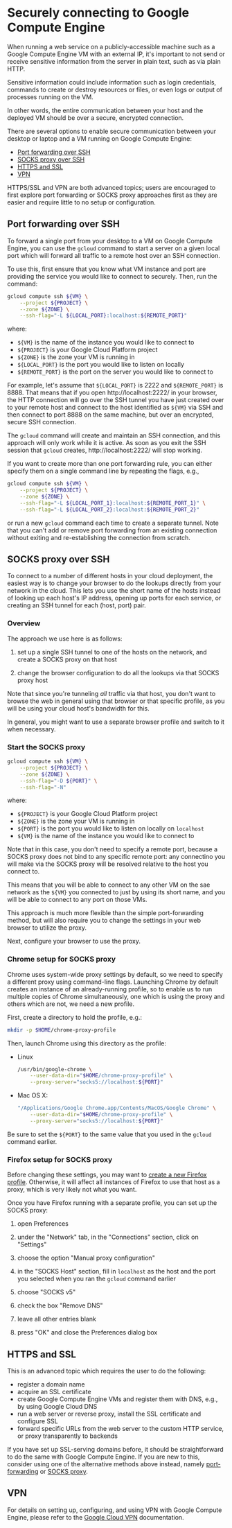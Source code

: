 # Securely connecting to Google Compute Engine

When running a web service on a publicly-accessible machine such as a Google
Compute Engine VM with an external IP, it's important to not send or receive sensitive
information from the server in plain text, such as via plain HTTP.

Sensitive information could include information such as login credentials,
commands to create or destroy resources or files, or even logs or output of
processes running on the VM.

In other words, the entire communication between your host and the deployed VM
should be over a secure, encrypted connection.

There are several options to enable secure communication between your desktop or
laptop and a VM running on Google Compute Engine:

* [Port forwarding over SSH](#port-forwarding-over-ssh)
* [SOCKS proxy over SSH](#socks-proxy-over-ssh)
* [HTTPS and SSL](#https-and-ssl)
* [VPN](#vpn)

HTTPS/SSL and VPN are both advanced topics; users are encouraged to first
explore port forwarding or SOCKS proxy approaches first as they are easier and
require little to no setup or configuration.

## Port forwarding over SSH

To forward a single port from your desktop to a VM on Google Compute Engine, you
can use the `gcloud` command to start a server on a given local port which will
forward all traffic to a remote host over an SSH connection.

To use this, first ensure that you know what VM instance and port are providing
the service you would like to connect to securely. Then, run the command:

```bash
gcloud compute ssh ${VM} \
    --project ${PROJECT} \
    --zone ${ZONE} \
    --ssh-flag="-L ${LOCAL_PORT}:localhost:${REMOTE_PORT}"
```

where:

* `${VM}` is the name of the instance you would like to connect to
* `${PROJECT}` is your Google Cloud Platform project
* `${ZONE}` is the zone your VM is running in
* `${LOCAL_PORT}` is the port you would like to listen on locally
* `${REMOTE_PORT}` is the port on the server you would like to connect to

For example, let's assume that `${LOCAL_PORT}` is 2222 and `${REMOTE_PORT}` is
8888. That means that if you open http://localhost:2222/ in your browser, the
HTTP connection will go over the SSH tunnel you have just created over to your
remote host and connect to the host identified as `${VM}` via SSH and then
connect to port 8888 on the same machine, but over an encrypted, secure SSH
connection.

The `gcloud` command will create and maintain an SSH connection, and this
approach will only work while it is active. As soon as you exit the SSH session
that `gcloud` creates, http://localhost:2222/ will stop working.

If you want to create more than one port forwarding rule, you can either specify
them on a single command line by repeating the flags, e.g.,

```bash
gcloud compute ssh ${VM} \
    --project ${PROJECT} \
    --zone ${ZONE} \
    --ssh-flag="-L ${LOCAL_PORT_1}:localhost:${REMOTE_PORT_1}" \
    --ssh-flag="-L ${LOCAL_PORT_2}:localhost:${REMOTE_PORT_2}"
```

or run a new `gcloud` command each time to create a separate tunnel. Note that
you can't add or remove port forwarding from an existing connection without
exiting and re-establishing the connection from scratch.

## SOCKS proxy over SSH

To connect to a number of different hosts in your cloud deployment, the easiest
way is to change your browser to do the lookups directly from your network in
the cloud. This lets you use the short name of the hosts instead of looking up
each host's IP address, opening up ports for each service, or creating an SSH
tunnel for each (host, port) pair.

### Overview

The approach we use here is as follows:

1. set up a single SSH tunnel to one of the hosts on the network, and create a
   SOCKS proxy on that host

1. change the browser configuration to do all the lookups via that SOCKS proxy
   host

Note that since you're tunneling *all* traffic via that host, you don't want to
browse the web in general using that browser or that specific profile, as you
will be using your cloud host's bandwidth for this.

In general, you might want to use a separate browser profile and switch to it
when necessary.

### Start the SOCKS proxy

```bash
gcloud compute ssh ${VM} \
    --project ${PROJECT} \
    --zone ${ZONE} \
    --ssh-flag="-D ${PORT}" \
    --ssh-flag="-N"
```

where:

* `${PROJECT}` is your Google Cloud Platform project
* `${ZONE}` is the zone your VM is running in
* `${PORT}` is the port you would like to listen on locally on `localhost`
* `${VM}` is the name of the instance you would like to connect to

Note that in this case, you don't need to specify a remote port, because a SOCKS
proxy does not bind to any specific remote port: any connectino you will make
via the SOCKS proxy will be resolved relative to the host you connect to.

This means that you will be able to connect to any other VM on the sae network
as the `${VM}` you connected to just by using its short name, and you will be
able to connect to any port on those VMs.

This approach is much more flexible than the simple port-forwarding method, but
will also require you to change the settings in your web browser to utilize the
proxy.

Next, configure your browser to use the proxy.

### Chrome setup for SOCKS proxy

Chrome uses system-wide proxy settings by default, so we need to specify a
different proxy using command-line flags. Launching Chrome by default creates an
instance of an already-running profile, so to enable us to run multiple copies
of Chrome simultaneously, one which is using the proxy and others which are not,
we need a new profile.

First, create a directory to hold the profile, e.g.:

```bash
mkdir -p $HOME/chrome-proxy-profile
```

Then, launch Chrome using this directory as the profile:

* Linux

  ```bash
  /usr/bin/google-chrome \
      --user-data-dir="$HOME/chrome-proxy-profile" \
      --proxy-server="socks5://localhost:${PORT}"
  ```

* Mac OS X:

  ```bash
  "/Applications/Google Chrome.app/Contents/MacOS/Google Chrome" \
      --user-data-dir="$HOME/chrome-proxy-profile" \
      --proxy-server="socks5://localhost:${PORT}"
  ```

Be sure to set the `${PORT}` to the same value that you used in the `gcloud`
command earlier.

### Firefox setup for SOCKS proxy

Before changing these settings, you may want to
[create a new Firefox profile](https://support.mozilla.org/en-US/kb/profile-manager-create-and-remove-firefox-profiles).
Otherwise, it will affect all instances of Firefox to use that host as a proxy,
which is very likely not what you want.

Once you have Firefox running with a separate profile, you can set up the SOCKS
proxy:

1. open Preferences

1. under the "Network" tab, in the "Connections" section, click on "Settings"

1. choose the option "Manual proxy configuration"

  1. in the "SOCKS Host" section, fill in `localhost` as the host and the port
     you selected when you ran the `gcloud` command earlier

  1. choose "SOCKS v5"

  1. check the box "Remove DNS"

  1. leave all other entries blank

1. press "OK" and close the Preferences dialog box

## HTTPS and SSL

This is an advanced topic which requires the user to do the following:

* register a domain name
* acquire an SSL certificate
* create Google Compute Engine VMs and register them with DNS, e.g., by using
  Google Cloud DNS
* run a web server or reverse proxy, install the SSL certificate and configure
  SSL
* forward specific URLs from the web server to the custom HTTP service, or proxy
  transparently to backends

If you have set up SSL-serving domains before, it should be straightforward to
do the same with Google Compute Engine. If you are new to this, consider using
one of the alternative methods above instead, namely
[port-forwarding](#port-forwarding-over-ssh) or
[SOCKS proxy](#socks-proxy-over-ssh).

## VPN

For details on setting up, configuring, and using VPN with Google Compute
Engine, please refer to the
[Google Cloud VPN](https://cloud.google.com/compute/docs/vpn) documentation.
